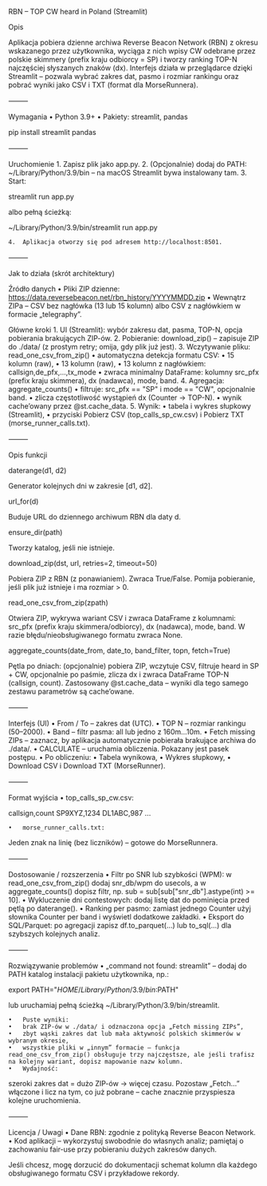 RBN – TOP CW heard in Poland (Streamlit)

Opis

Aplikacja pobiera dzienne archiwa Reverse Beacon Network (RBN) z okresu wskazanego przez użytkownika, wyciąga z nich wpisy CW odebrane przez polskie skimmery (prefix kraju odbiorcy = SP) i tworzy ranking TOP-N najczęściej słyszanych znaków (dx).
Interfejs działa w przeglądarce dzięki Streamlit – pozwala wybrać zakres dat, pasmo i rozmiar rankingu oraz pobrać wyniki jako CSV i TXT (format dla MorseRunnera).

⸻

Wymagania
	•	Python 3.9+
	•	Pakiety: streamlit, pandas

pip install streamlit pandas



⸻

Uruchomienie
	1.	Zapisz plik jako app.py.
	2.	(Opcjonalnie) dodaj do PATH: ~/Library/Python/3.9/bin – na macOS Streamlit bywa instalowany tam.
	3.	Start:

streamlit run app.py

albo pełną ścieżką:

~/Library/Python/3.9/bin/streamlit run app.py


	4.	Aplikacja otworzy się pod adresem http://localhost:8501.

⸻

Jak to działa (skrót architektury)

Źródło danych
	•	Pliki ZIP dzienne:
https://data.reversebeacon.net/rbn_history/YYYYMMDD.zip
	•	Wewnątrz ZIPa – CSV bez nagłówka (13 lub 15 kolumn) albo CSV z nagłówkiem w formacie „telegraphy”.

Główne kroki
	1.	UI (Streamlit): wybór zakresu dat, pasma, TOP-N, opcja pobierania brakujących ZIP-ów.
	2.	Pobieranie: download_zip() – zapisuje ZIP do ./data/ (z prostym retry; omija, gdy plik już jest).
	3.	Wczytywanie pliku: read_one_csv_from_zip()
	•	automatyczna detekcja formatu CSV:
	•	15 kolumn (raw),
	•	13 kolumn (raw),
	•	13 kolumn z nagłówkiem: callsign,de_pfx,...,tx_mode
	•	zwraca minimalny DataFrame: kolumny src_pfx (prefix kraju skimmera), dx (nadawca), mode, band.
	4.	Agregacja: aggregate_counts()
	•	filtruje: src_pfx == "SP" i mode == "CW", opcjonalnie band.
	•	zlicza częstotliwość wystąpień dx (Counter → TOP-N).
	•	wynik cache’owany przez @st.cache_data.
	5.	Wynik:
	•	tabela i wykres słupkowy (Streamlit),
	•	przyciski Pobierz CSV (top_calls_sp_cw.csv) i Pobierz TXT (morse_runner_calls.txt).

⸻

Opis funkcji

daterange(d1, d2)

Generator kolejnych dni w zakresie [d1, d2].

url_for(d)

Buduje URL do dziennego archiwum RBN dla daty d.

ensure_dir(path)

Tworzy katalog, jeśli nie istnieje.

download_zip(dst, url, retries=2, timeout=50)

Pobiera ZIP z RBN (z ponawianiem). Zwraca True/False. Pomija pobieranie, jeśli plik już istnieje i ma rozmiar > 0.

read_one_csv_from_zip(zpath)

Otwiera ZIP, wykrywa wariant CSV i zwraca DataFrame z kolumnami:
src_pfx (prefix kraju skimmera/odbiorcy), dx (nadawca), mode, band.
W razie błędu/nieobsługiwanego formatu zwraca None.

aggregate_counts(date_from, date_to, band_filter, topn, fetch=True)

Pętla po dniach: (opcjonalnie) pobiera ZIP, wczytuje CSV, filtruje heard in SP + CW, opcjonalnie po paśmie, zlicza dx i zwraca DataFrame TOP-N (callsign, count).
Zastosowany @st.cache_data – wyniki dla tego samego zestawu parametrów są cache’owane.

⸻

Interfejs (UI)
	•	From / To – zakres dat (UTC).
	•	TOP N – rozmiar rankingu (50–2000).
	•	Band – filtr pasma: all lub jedno z 160m…10m.
	•	Fetch missing ZIPs – zaznacz, by aplikacja automatycznie pobierała brakujące archiwa do ./data/.
	•	CALCULATE – uruchamia obliczenia. Pokazany jest pasek postępu.
	•	Po obliczeniu:
	•	Tabela wynikowa,
	•	Wykres słupkowy,
	•	Download CSV i Download TXT (MorseRunner).

⸻

Format wyjścia
	•	top_calls_sp_cw.csv:

callsign,count
SP9XYZ,1234
DL1ABC,987
...


	•	morse_runner_calls.txt:
Jeden znak na linię (bez liczników) – gotowe do MorseRunnera.

⸻

Dostosowanie / rozszerzenia
	•	Filtr po SNR lub szybkości (WPM):
w read_one_csv_from_zip() dodaj snr_db/wpm do usecols, a w aggregate_counts() dopisz filtr, np. sub = sub[sub["snr_db"].astype(int) >= 10].
	•	Wykluczenie dni contestowych:
dodaj listę dat do pominięcia przed pętlą po daterange().
	•	Ranking per pasmo:
zamiast jednego Counter użyj słownika Counter per band i wyświetl dodatkowe zakładki.
	•	Eksport do SQL/Parquet:
po agregacji zapisz df.to_parquet(...) lub to_sql(...) dla szybszych kolejnych analiz.

⸻

Rozwiązywanie problemów
	•	„command not found: streamlit” – dodaj do PATH katalog instalacji pakietu użytkownika, np.:

export PATH="$HOME/Library/Python/3.9/bin:$PATH"

lub uruchamiaj pełną ścieżką ~/Library/Python/3.9/bin/streamlit.

	•	Puste wyniki:
	•	brak ZIP-ów w ./data/ i odznaczona opcja „Fetch missing ZIPs”,
	•	zbyt wąski zakres dat lub mała aktywność polskich skimmerów w wybranym okresie,
	•	wszystkie pliki w „innym” formacie – funkcja read_one_csv_from_zip() obsługuje trzy najczęstsze, ale jeśli trafisz na kolejny wariant, dopisz mapowanie nazw kolumn.
	•	Wydajność:
szeroki zakres dat = dużo ZIP-ów → więcej czasu. Pozostaw „Fetch…” włączone i licz na tym, co już pobrane – cache znacznie przyspiesza kolejne uruchomienia.

⸻

Licencja / Uwagi
	•	Dane RBN: zgodnie z polityką Reverse Beacon Network.
	•	Kod aplikacji – wykorzystuj swobodnie do własnych analiz; pamiętaj o zachowaniu fair-use przy pobieraniu dużych zakresów danych.

Jeśli chcesz, mogę dorzucić do dokumentacji schemat kolumn dla każdego obsługiwanego formatu CSV i przykładowe rekordy.